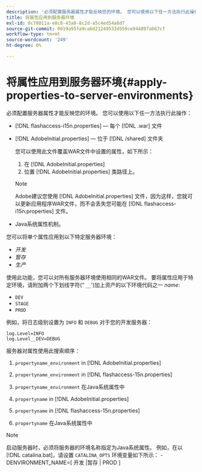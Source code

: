```yaml
---
description: '必须配置服务器属性才能反映您的环境。 您可以使用以下任一方法执行此操作 '
title: 将属性应用到服务器环境
exl-id: 0c78011a-e8c8-43a8-8c2d-a5c4ed54a8d7
source-git-commit: 0019a95fa9ca6d21249533d559ce844897ab67cf
workflow-type: tm+mt
source-wordcount: '249'
ht-degree: 0%

---
```


# 将属性应用到服务器环境{#apply-properties-to-server-environments}

必须配置服务器属性才能反映您的环境。 您可以使用以下任一方法执行此操作：

* [!DNL flashaccess-i15n.properties]  — 每个 [!DNL .war] 文件

* [!DNL AdobeInitial.properties]  — 位于 [!DNL /shared] 文件夹

   您可以使用此文件覆盖WAR文件中设置的属性，如下所示：

   1. 在 [!DNL AdobeInitial.properties]
   1. 位置 [!DNL AdobeInitial.properties] 类路径上。

   >[!NOTE]
   >
   >Adobe建议您使用 [!DNL AdobeInitial.properties] 文件，因为这样，您就可以更新应用程序WAR文件，而不会丢失您可能在 [!DNL flashaccess-i15n.properties] 文件。

* Java系统属性机制。

您可以将单个属性应用到以下特定服务器环境：

* *开发*
* *暂存*
* *生产*

使用此功能，您可以对所有服务器环境使用相同的WAR文件。 要将属性应用于特定环境，请附加两个下划线字符(“ `__`&#39;)加上资产的以下环境代码之一 *name*:

* `DEV`
* `STAGE`
* `PROD`

<!--<a id="example_A7A58E3EE8DA4114B4F7A9EEB69D50CA"></a>-->

例如，将日志级别设置为 `INFO` 和 `DEBUG` 对于您的开发服务器：

```
log.Level=INFO  
log.Level__DEV=DEBUG 
```

服务器对属性使用此搜索顺序：

1. `propertyname_environment` in [!DNL AdobeInitial.properties]

1. `propertyname_environment` in [!DNL flashaccess-15n.properties]

1. `propertyname_environment` 在Java系统属性中
1. `propertyname` in [!DNL AdobeInitial.properties]

1. `propertyname` in [!DNL flashaccess-15n.properties]

1. `propertyname` 在Java系统属性中

>[!NOTE]
>
>启动服务器时，必须将服务器的环境名称指定为Java系统属性。 例如，在以 [!DNL catalina.bat]，请设置 `CATALINA_OPTS` 环境变量如下所示：
>-DENVIRONMENT_NAME=[ 开发 |暂存 | PROD ]
